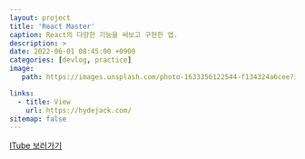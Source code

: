 ```yaml
---
layout: project
title: 'React Master'
caption: React의 다양한 기능을 써보고 구현한 앱.
description: >
date: 2022-06-01 08:45:00 +0900
categories: [devlog, practice]    
image: 
   path: https://images.unsplash.com/photo-1633356122544-f134324a6cee?ixlib=rb-4.0.3&ixid=MnwxMjA3fDB8MHxwaG90by1wYWdlfHx8fGVufDB8fHx8&auto=format&fit=crop&w=1740&q=80

links:
  - title: View
    url: https://hydejack.com/
sitemap: false
---
```


<a href="https://itube-reloaded.herokuapp.com" target="_blank">ITube 보러가기